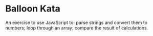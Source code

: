 # Balloon Kata

An exercise to use JavaScript to: parse strings and convert them to numbers; loop through an array; compare the result of calculations.
